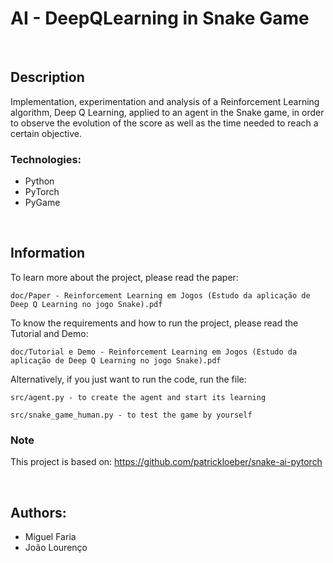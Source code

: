 # AI - DeepQLearning in Snake Game

<br>

## Description
Implementation, experimentation and analysis of a Reinforcement Learning algorithm, Deep Q Learning, applied to an agent in the Snake game, in order to observe the evolution of the score as well as the time needed to reach a certain objective.

### Technologies:
- Python 
- PyTorch
- PyGame

<br>

## Information

To learn more about the project, please read the paper:

	doc/Paper - Reinforcement Learning em Jogos (Estudo da aplicação de Deep Q Learning no jogo Snake).pdf

To know the requirements and how to run the project, please read the Tutorial and Demo:

	doc/Tutorial e Demo - Reinforcement Learning em Jogos (Estudo da aplicação de Deep Q Learning no jogo Snake).pdf

Alternatively, if you just want to run the code, run the file:

	src/agent.py - to create the agent and start its learning 

	src/snake_game_human.py - to test the game by yourself

### Note
This project is based on: https://github.com/patrickloeber/snake-ai-pytorch

<br>

## Authors: 
- Miguel Faria
- João Lourenço
